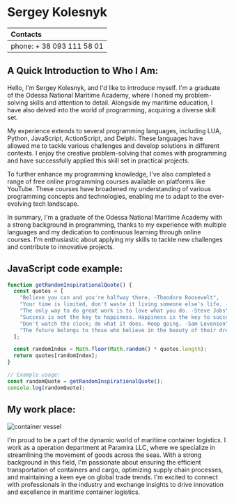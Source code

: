 # Sergey Kolesnyk

| Contacts |
|:--------|
| phone: + 38 093 111 58 01   |

## A Quick Introduction to Who I Am:


Hello, I'm Sergey Kolesnyk, and I'd like to introduce myself. I'm a graduate of the Odessa National Maritime Academy, where I honed my problem-solving skills and attention to detail. Alongside my maritime education, I have also delved into the world of programming, acquiring a diverse skill set.

My experience extends to several programming languages, including LUA, Python, JavaScript, ActionScript, and Delphi. These languages have allowed me to tackle various challenges and develop solutions in different contexts. I enjoy the creative problem-solving that comes with programming and have successfully applied this skill set in practical projects.

To further enhance my programming knowledge, I've also completed a range of free online programming courses available on platforms like YouTube. These courses have broadened my understanding of various programming concepts and technologies, enabling me to adapt to the ever-evolving tech landscape.

In summary, I'm a graduate of the Odessa National Maritime Academy with a strong background in programming, thanks to my experience with multiple languages and my dedication to continuous learning through online courses. I'm enthusiastic about applying my skills to tackle new challenges and contribute to innovative projects.

## JavaScript code example:

```javascript
function getRandomInspirationalQuote() {
  const quotes = [
    "Believe you can and you're halfway there. -Theodore Roosevelt",
    "Your time is limited, don't waste it living someone else's life. -Steve Jobs",
    "The only way to do great work is to love what you do. -Steve Jobs",
    "Success is not the key to happiness. Happiness is the key to success. If you love what you are doing, you will be successful. -Albert Schweitzer",
    "Don't watch the clock; do what it does. Keep going. -Sam Levenson",
    "The future belongs to those who believe in the beauty of their dreams. -Eleanor Roosevelt"
  ];

  const randomIndex = Math.floor(Math.random() * quotes.length);
  return quotes[randomIndex];
}

// Example usage:
const randomQuote = getRandomInspirationalQuote();
console.log(randomQuote);

```

## My work place: 

![container vessel](https://upload.wikimedia.org/wikipedia/commons/8/83/Resim_057.jpg)

I'm proud to be a part of the dynamic world of maritime container logistics. I work as a operation department at Paramira LLC, where we specialize in streamlining the movement of goods across the seas. With a strong background in this field, I'm passionate about ensuring the efficient transportation of containers and cargo, optimizing supply chain processes, and maintaining a keen eye on global trade trends. I'm excited to connect with professionals in the industry and exchange insights to drive innovation and excellence in maritime container logistics.